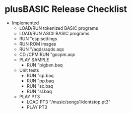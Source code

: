 # plusBASIC Release Checklist

- Implemented
  - LOAD/RUN tokenized BASIC programs
  - LOAD/RUN ASCII BASIC programs
  - RUN "esp:settings
  - RUN ROM images  
  - RUN "/aqds/aqds.aqx
  - CD /CPM:RUN "gocpm.aqx
  - PLAY SAMPLE
    - RUN "bigben.baq
  - Unit tests
    - RUN "cp.baq
    - RUN "pp.baq
    - RUN "sc.baq
    - RUN "sl.baq
  - PLAY PT3
    - LOAD PT3 "/music/songs1/dontstop.pt3"
    - PLAY PT3
